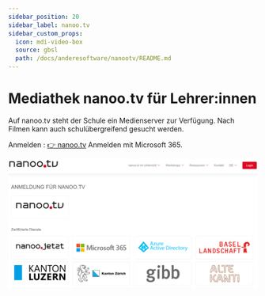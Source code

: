 ```yaml
---
sidebar_position: 20
sidebar_label: nanoo.tv
sidebar_custom_props:
  icon: mdi-video-box
  source: gbsl
  path: /docs/anderesoftware/nanootv/README.md
---
```


# Mediathek nanoo.tv für Lehrer:innen

Auf nanoo.tv steht der Schule ein Medienserver zur Verfügung. Nach Filmen kann auch schulübergreifend gesucht werden.

Anmelden
: [👉 nanoo.tv](https://portal.nanoo.tv/de/login-nanoo-tv.html) Anmelden mit Microsoft 365.

![](./nanootv1.png)
